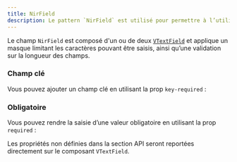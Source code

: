 ```yaml
---
title: NirField
description: Le pattern `NirField` est utilisé pour permettre à l’utilisateur de saisir un numéro de Sécurité sociale (NIR).
---
```


<doc-tabs>

<doc-tab-item label="Utilisation">

Le champ `NirField` est composé d'un ou de deux [`VTextField`](https://vuetifyjs.com/en/components/text-fields/) et applique un masque limitant les caractères pouvant être saisis, ainsi qu’une validation sur la longueur des champs.

<doc-usage name="nir-field"></doc-usage>

### Champ clé

Vous pouvez ajouter un champ clé en utilisant la prop `key-required` :

<doc-example file="nir-field/key"></doc-example>

### Obligatoire

Vous pouvez rendre la saisie d’une valeur obligatoire en utilisant la prop `required` :

<doc-example file="nir-field/required"></doc-example>

</doc-tab-item>

<doc-tab-item label="API">

<doc-alert type="info">

Les propriétés non définies dans la section API seront reportées directement sur le composant `VTextField`.

</doc-alert>

<doc-api name="nir-field"></doc-api>
</doc-tab-item>

</doc-tabs>

<doc-sticky-button icon="view-dashboard" title="Vue d'ensemble" target="../../demarrer/vue-ensemble"></doc-sticky-button>
